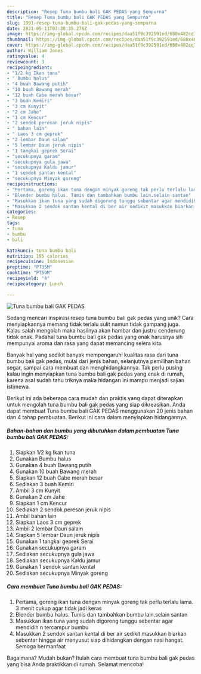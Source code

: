 ```yaml
---
description: "Resep Tuna bumbu bali GAK PEDAS yang Sempurna"
title: "Resep Tuna bumbu bali GAK PEDAS yang Sempurna"
slug: 1991-resep-tuna-bumbu-bali-gak-pedas-yang-sempurna
date: 2021-05-11T07:30:35.276Z
image: https://img-global.cpcdn.com/recipes/daa51f9c392591ed/680x482cq70/tuna-bumbu-bali-gak-pedas-foto-resep-utama.jpg
thumbnail: https://img-global.cpcdn.com/recipes/daa51f9c392591ed/680x482cq70/tuna-bumbu-bali-gak-pedas-foto-resep-utama.jpg
cover: https://img-global.cpcdn.com/recipes/daa51f9c392591ed/680x482cq70/tuna-bumbu-bali-gak-pedas-foto-resep-utama.jpg
author: William Jones
ratingvalue: 4
reviewcount: 3
recipeingredient:
- "1/2 kg Ikan tuna"
- " Bumbu halus"
- "4 buah Bawang putih"
- "10 buah Bawang merah"
- "12 buah Cabe merah besar"
- "3 buah Kemiri"
- "3 cm Kunyit"
- "2 cm Jahe"
- "1 cm Kencur"
- "2 sendok peresan jeruk nipis"
- " bahan lain"
- " Laos 3 cm geprek"
- "2 lembar Daun salam"
- "5 lembar Daun jeruk nipis"
- "1 tangkai geprek Serai"
- "secukupnya garam"
- "secukupnya gula jawa"
- "secukupnya Kaldu jamur"
- "1 sendok santan kental"
- "secukupnya Minyak goreng"
recipeinstructions:
- "Pertama, goreng ikan tuna dengan minyak goreng tak perlu terlalu lama. 3 menit cukup agar tidak jadi keras"
- "Blender bumbu halus. Tumis dan tambahkan bumbu lain.selain santan"
- "Masukkan ikan tuna yang sudah digoreng tunggu sebentar agar mendidih n tercampur bumbu"
- "Masukkan 2 sendok santan kental di ber air sedikit masukkan biarkan sebentar hingga air menyusut siap dihidangkan dengan nasi hangat. Semoga bermanfaat"
categories:
- Resep
tags:
- tuna
- bumbu
- bali

katakunci: tuna bumbu bali 
nutrition: 195 calories
recipecuisine: Indonesian
preptime: "PT35M"
cooktime: "PT59M"
recipeyield: "4"
recipecategory: Lunch

---
```



![Tuna bumbu bali GAK PEDAS](https://img-global.cpcdn.com/recipes/daa51f9c392591ed/680x482cq70/tuna-bumbu-bali-gak-pedas-foto-resep-utama.jpg)

Sedang mencari inspirasi resep tuna bumbu bali gak pedas yang unik? Cara menyiapkannya memang tidak terlalu sulit namun tidak gampang juga. Kalau salah mengolah maka hasilnya akan hambar dan justru cenderung tidak enak. Padahal tuna bumbu bali gak pedas yang enak harusnya sih mempunyai aroma dan rasa yang dapat memancing selera kita.

Banyak hal yang sedikit banyak mempengaruhi kualitas rasa dari tuna bumbu bali gak pedas, mulai dari jenis bahan, selanjutnya pemilihan bahan segar, sampai cara membuat dan menghidangkannya. Tak perlu pusing kalau ingin menyiapkan tuna bumbu bali gak pedas yang enak di rumah, karena asal sudah tahu triknya maka hidangan ini mampu menjadi sajian istimewa.




Berikut ini ada beberapa cara mudah dan praktis yang dapat diterapkan untuk mengolah tuna bumbu bali gak pedas yang siap dikreasikan. Anda dapat membuat Tuna bumbu bali GAK PEDAS menggunakan 20 jenis bahan dan 4 tahap pembuatan. Berikut ini cara dalam menyiapkan hidangannya.

<!--inarticleads1-->

##### Bahan-bahan dan bumbu yang dibutuhkan dalam pembuatan Tuna bumbu bali GAK PEDAS:

1. Siapkan 1/2 kg Ikan tuna
1. Gunakan  Bumbu halus
1. Gunakan 4 buah Bawang putih
1. Gunakan 10 buah Bawang merah
1. Siapkan 12 buah Cabe merah besar
1. Sediakan 3 buah Kemiri
1. Ambil 3 cm Kunyit
1. Gunakan 2 cm Jahe
1. Siapkan 1 cm Kencur
1. Sediakan 2 sendok peresan jeruk nipis
1. Ambil  bahan lain
1. Siapkan  Laos 3 cm geprek
1. Ambil 2 lembar Daun salam
1. Siapkan 5 lembar Daun jeruk nipis
1. Gunakan 1 tangkai geprek Serai
1. Gunakan secukupnya garam
1. Sediakan secukupnya gula jawa
1. Sediakan secukupnya Kaldu jamur
1. Gunakan 1 sendok santan kental
1. Sediakan secukupnya Minyak goreng




<!--inarticleads2-->

##### Cara membuat Tuna bumbu bali GAK PEDAS:

1. Pertama, goreng ikan tuna dengan minyak goreng tak perlu terlalu lama. 3 menit cukup agar tidak jadi keras
1. Blender bumbu halus. Tumis dan tambahkan bumbu lain.selain santan
1. Masukkan ikan tuna yang sudah digoreng tunggu sebentar agar mendidih n tercampur bumbu
1. Masukkan 2 sendok santan kental di ber air sedikit masukkan biarkan sebentar hingga air menyusut siap dihidangkan dengan nasi hangat. Semoga bermanfaat




Bagaimana? Mudah bukan? Itulah cara membuat tuna bumbu bali gak pedas yang bisa Anda praktikkan di rumah. Selamat mencoba!
